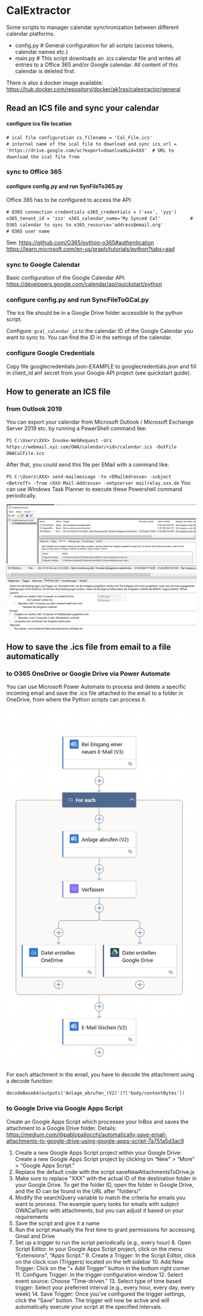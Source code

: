 # CalExtractor

Some scripts to manager calendar synchronization between different calendar platforms.

- config.py         # General configuration for all scripts (access tokens, calendar names etc.)
- main.py         # This script downloads an .ics calendar file and writes all entries to a Office 365 and/or Google calendar. All content of this calendar is deleted first.

There is also a docker image available: https://hub.docker.com/repository/docker/ak1ras/calextractor/general

## Read an ICS file and sync your calendar

#### configure ics file location

`# ical file configuration
cs_filename = 'Cal_File.ics'                # internal name of the ical file to download and sync
ics_url = 'https://drive.google.com/uc?export=download&id=XXX'  # URL to download the ical file from`

### sync to Office 365

#### configure config.py and run SynFileTo365.py 

Office 365 has to be configured to access the API.

`# O365 connection credentials
o365_credentials = ('xxx', 'yyy')
o365_tenant_id = 'zzz'
o365_calendar_name='My Synced Cal'           # O365 calendar to sync to
o365_resource='address@email.org'            # O365 user name`

See: 
https://github.com/O365/python-o365#authentication
https://learn.microsoft.com/en-us/graph/tutorials/python?tabs=aad

### sync to Google Calendar

Basic configuration of the Google Calendar API:
https://developers.google.com/calendar/api/quickstart/python

### configure config.py and run SyncFileToGCal.py

The ics file should be in a Google Drive folder accessible to the python script.

Configure: `gcal_calendar_id` to the calendar ID of the Google Calendar you want to sync to. You can find the ID in the settings of the calendar.

### configure Google Credentials

Copy file googlecredentials.json-EXAMPLE to googlecredentials.json and fill in client_id anf secret from your Google API project (see quickstart guide).

## How to generate an ICS file 

### from Outlook 2019

You can export your calendar from Microsoft Outlook / Microsoft Exchange Server 2019 etc. by 
running a PowerShell command like:

`PS C:\Users\XXX> Invoke-WebRequest -Uri https://webmail.xyz.com/OWA/calendar/<id>/calendar.ics -OutFile OWACalFile.ics`

After that, you could send this file per EMail with a command like:

`PS C:\Users\XXX> send-mailmessage -to <EMailAdresse> -subject <Betreff> -from <XXX-Mail-Addresse> -smtpserver mailrelay.xxx.de`
You can use Windows Task Planner to execute these Powershell command periodically.

![Aufgabenplanung1.png](Images%2FAufgabenplanung1.png)
![Aufgabenplanung2.png](Images%2FAufgabenplanung2.png)

## How to save the .ics file from email to a file automatically

### to O365 OneDrive or Google Drive via Power Automate

You can use Microsoft Power Automate to process and delete a specific incoming email and save the .ics file attached to the email to a folder in OneDrive, from where the Python scripts can process it.

![PowerAutomate.png](Images%2FPowerAutomate.png)

For each attachment in the email, you have to decode the attachment using a decode function:

`decodeBase64(outputs('Anlage_abrufen_(V2)')?['body/contentBytes'])`

### to Google Drive via Google Apps Script

Create an Google Apps Script which processes your InBox and saves the attachment to a Google Drive folder.
Details: https://medium.com/@pablopallocchi/automatically-save-email-attachments-to-google-drive-using-google-apps-script-7a751a5d3ac9

1. Create a new Google Apps Script project within your Google Drive: Create a new Google Apps Script project by clicking on “New” > “More” > “Google Apps Script.”
2. Replace the default code with the script saveNewAttachmentsToDrive.js
3. Make sure to replace "XXX" with the actual ID of the destination folder in your Google Drive. To get the folder ID, open the folder in Google Drive, and the ID can be found in the URL after "folders/"
4. Modify the searchQuery variable to match the criteria for emails you want to process. The example query looks for emails with subject OWACalSync with attachments, but you can adjust it based on your requirements 
5. Save the script and give it a name
6. Run the script manually the first time to grant permissions for accessing Gmail and Drive
7. Set up a trigger to run the script periodically (e.g., every hour)
   8. Open Script Editor: In your Google Apps Script project, click on the menu “Extensions”, “Apps Script.” 
   9. Create a Trigger: In the Script Editor, click on the clock icon (Triggers) located on the left sidebar 
   10. Add New Trigger: Click on the “+ Add Trigger” button in the bottom right corner
   11. Configure Trigger: In the trigger configuration window 
       12. Select event source: Choose “Time-driven.”
       13. Select type of time based trigger: Select your preferred interval (e.g., every hour, every day, every week)
   14. Save Trigger: Once you’ve configured the trigger settings, click the “Save” button. The trigger will now be active and will automatically execute your script at the specified intervals.
